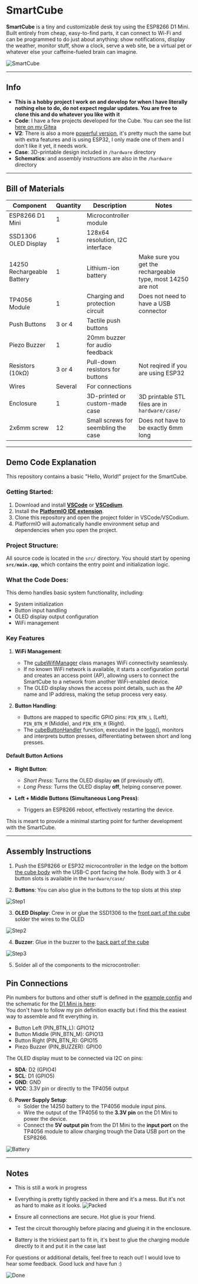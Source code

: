 # SmartCube

**SmartCube** is a tiny and customizable desk toy using the ESP8266 D1 Mini.
Built entirely from cheap, easy-to-find parts, it can connect to Wi-Fi and can be programmed to do just about anything:
show notifications, display the weather, monitor stuff, show a clock, serve a web site, be a virtual pet or whatever else your caffeine-fueled brain can imagine.

![SmartCube](https://git.kopic.hr/tomislav/SmartCubeV1/raw/branch/main/hardware/pictures/cubez.jpg)

---

## Info    
- **This is a hobby project I work on and develop for when I have literally nothing else to do, do not expect regular updates. You are free to clone this and do whatever you like with it**
- **Code**: I have a few projects developed for the Cube. You can see the list [here on my Gitea](https://git.kopic.hr/tomislav?tab=repositories&q=cube&sort=recentupdate) 
- **V2**: There is also a more [powerful version](https://git.kopic.hr/tomislav/SmartCubeV2), it's pretty much the same but with extra features and is using ESP32, I only made one of them and I don't like it yet, it needs work. 
- **Case**: 3D-printable design included in `/hardware` directory  
- **Schematics**: and assembly instructions are also in the `/hardware` directory

---

## Bill of Materials  

| **Component**             | **Quantity** | **Description**                           | **Notes**                                   |  
|---------------------------|--------------|-------------------------------------------|---------------------------------------------|  
| ESP8266 D1 Mini           | 1            | Microcontroller module                    |                                             |  
| SSD1306 OLED Display      | 1            | 128x64 resolution, I2C interface          |                                             |  
| 14250 Rechargeable Battery| 1            | Lithium-ion battery                       | Make sure you get the rechargeable type, most 14250 are not |  
| TP4056 Module             | 1            | Charging and protection circuit           | Does not need to have a USB connector       |  
| Push Buttons              | 3 or 4       | Tactile push buttons                      |                                             |  
| Piezo Buzzer              | 1            | 20mm buzzer for audio feedback            |                                             |  
| Resistors (10kΩ)          | 3 or 4       | Pull-down resistors for buttons           | Not reqired if you are using ESP32          |  
| Wires                     | Several      | For connections                           |                                             |  
| Enclosure                 | 1            | 3D-printed or custom-made case            | 3D printable STL files are in `hardware/case/` |  
| 2x6mm screw               | 12           | Small screws for seembling the case       | Does not have to be exactly 6mm long        |  

---

## Demo Code Explanation

This repository contains a basic "Hello, World!" project for the SmartCube.

### Getting Started:

1. Download and install **[VSCode](https://code.visualstudio.com/)** or **[VSCodium](https://vscodium.com/)**.
2. Install the **[PlatformIO IDE extension](https://platformio.org/platformio-ide)**.
3. Clone this repository and open the project folder in VSCode/VSCodium.
4. PlatformIO will automatically handle environment setup and dependencies when you open the project.

### Project Structure:

All source code is located in the `src/` directory.
You should start by opening **`src/main.cpp`**, which contains the entry point and initialization logic.

### What the Code Does:

This demo handles basic system functionality, including:

* System initialization
* Button input handling
* OLED display output configuration
* WiFi management

### Key Features  

1. **WiFi Management**:  
   - The [cubeWifiManager](https://git.kopic.hr/tomislav/SmartCubeV1/src/branch/main/src/SmartCube/cubeWifiManager.h) class manages WiFi connectivity seamlessly.  
   - If no known WiFi network is available, it starts a configuration portal and creates an access point (AP), allowing users to connect the SmartCube to a network from another WiFi-enabled device.  
   - The OLED display shows the access point details, such as the AP name and IP address, making the setup process very easy.

2. **Button Handling**:  
   - Buttons are mapped to specific GPIO pins: `PIN_BTN_L` (Left), `PIN_BTN_M` (Middle), and `PIN_BTN_R` (Right).  
   - The [cubeButtonHandler](https://git.kopic.hr/tomislav/SmartCubeV1/src/branch/main/src/SmartCube/cubeButtons.h) function, executed in the [loop()](https://git.kopic.hr/tomislav/SmartCubeV1/src/commit/1cb51f502d92a91c6a83ce6364b434db31bfd864/src/main.cpp#L47), monitors and interprets button presses, differentiating between short and long presses.  

#### Default Button Actions  
- **Right Button**:  
  - *Short Press*: Turns the OLED display **on** (if previously off).  
  - *Long Press*: Turns the OLED display **off**, helping conserve power.  

- **Left + Middle Buttons (Simultaneous Long Press)**:  
  - Triggers an ESP8266 reboot, effectively restarting the device.  

This is meant to provide a minimal starting point for further development with the SmartCube.

---

## Assembly Instructions  

1. Push the ESP8266 or ESP32 microcontroller in the ledge on the bottom [the cube body](https://git.kopic.hr/tomislav/SmartCubeV1/raw/branch/main/hardware/case/SmartCube_Body_3_button.stl) with the USB-C port facing the hole. 
Body with 3 or 4 button slots is available in the `hardware/case/`

2. **Buttons**: You can also glue in the buttons to the top slots at this step

![Step1](https://git.kopic.hr/tomislav/SmartCubeV1/raw/branch/main/hardware/pictures/IMG_20241130_171635.jpg)

3. **OLED Display**: Crew in or glue the SSD1306 to the [front part of the cube](https://git.kopic.hr/tomislav/SmartCubeV1/raw/branch/main/hardware/case/SmartCube_Front.stl) solder the wires to the OLED

![Step2](https://git.kopic.hr/tomislav/SmartCubeV1/raw/branch/main/hardware/pictures/IMG_20241130_171655.jpg)

4. **Buzzer**: Glue in the buzzer to the [back part of the cube](https://git.kopic.hr/tomislav/SmartCubeV1/raw/branch/main/hardware/case/SmartCube_Back_Speaker_Side_Hole.stl)

![Step3](https://git.kopic.hr/tomislav/SmartCubeV1/raw/branch/main/hardware/pictures/IMG_20241130_171645.jpg)

5. Solder all of the components to the microcontroller:
## Pin Connections  

Pin numbers for buttons and other stuff is defined in the [example config](https://git.kopic.hr/tomislav/SmartCubeV1/src/branch/main/src/example_config.h) and the schematic for the [D1 Mini is here](https://git.kopic.hr/tomislav/SmartCubeV1/raw/branch/main/hardware/schematics/esp8266.png):  
You don't have to follow my pin definition exactly but i find this the easiest way to assemble and fit everything in.
- Button Left (PIN_BTN_L): GPIO12  
- Button Middle (PIN_BTN_M): GPIO13  
- Button Right (PIN_BTN_R): GPIO15
- Piezo Buzzer (PIN_BUZZER): GPIO0

The OLED display must to be connected via I2C on pins:
- **SDA**: D2 (GPIO4)  
- **SCL**: D1 (GPIO5)  
- **GND**: GND
- **VCC**: 3.3V pin or directly to the TP4056 output

6. **Power Supply Setup**:  
   - Solder the 14250 battery to the TP4056 module input pins.  
   - Wire the output of the TP4056 to the **3.3V pin** on the D1 Mini to power the device.  
   - Connect the **5V output pin** from the D1 Mini to the **input port** on the TP4056 module to allow charging trough the Data USB port on the ESP8266.  

![Battery](https://git.kopic.hr/tomislav/SmartCubeV1/raw/branch/main/hardware/pictures/IMG_20241130_171550.jpg)

---

## Notes  

- This is still a work in progress
- Everything is pretty tightly packed in there and it's a mess. But it's not as hard to make as it looks.
![Packed](https://git.kopic.hr/tomislav/SmartCubeV1/raw/branch/main/hardware/pictures/IMG_20241213_171725.jpg)

- Ensure all connections are secure. Hot glue is your friend.
- Test the circuit thoroughly before placing and glueing it in the enclosure.  
- Battery is the trickiest part to fit in, it's best to glue the charging module directly to it and put it in the case last


For questions or additional details, feel free to reach out! I would love to hear some feedback.
Good luck and have fun :)

![Done](https://git.kopic.hr/tomislav/SmartCubeV1/raw/branch/main/hardware/pictures/IMG_20240618_203812.jpg)
